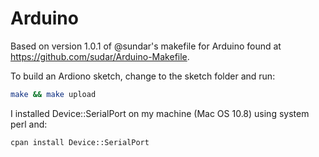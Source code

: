 Arduino
===================

Based on version 1.0.1 of @sundar's makefile for Arduino found at https://github.com/sudar/Arduino-Makefile.  

To build an Ardiono sketch, change to the sketch folder and run:

```bash
make && make upload
```

I installed Device::SerialPort on my machine (Mac OS 10.8) using system perl and:

```bash
cpan install Device::SerialPort
```

